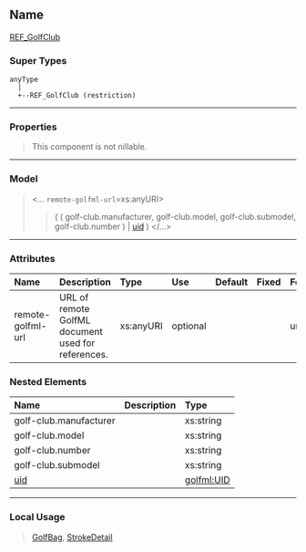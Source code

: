 ## Name ##

[REF\_GolfClub](CREF_GolfClub.md)
### Super Types ###
```
anyType
  |
  +--REF_GolfClub (restriction)
```


---



### Properties ###

> This component is not nillable.

---


### Model ###

> <...  `remote-golfml-url`=xs:anyURI>
> > ( ( golf-club.manufacturer, golf-club.model, golf-club.submodel, golf-club.number ) | [uid](CUID.md) )
> > </...>

---


### Attributes ###

| **Name** | **Description** | **Type** | **Use** | **Default** | **Fixed** | **Form** |
|:---------|:----------------|:---------|:--------|:------------|:----------|:---------|
| remote-golfml-url |  				URL of remote GolfML document used for references.			 | xs:anyURI | optional |             |           | unqualified |

### Nested Elements ###

| **Name** | **Description** | **Type** |
|:---------|:----------------|:---------|
| golf-club.manufacturer |                 | xs:string |
| golf-club.model |                 | xs:string |
| golf-club.number |                 | xs:string |
| golf-club.submodel |                 | xs:string |
| [uid](CUID.md) |                 | [golfml:UID](CUID.md) |


---


### Local Usage ###

> [GolfBag](CGolfBag.md), [StrokeDetail](CStrokeDetail.md)